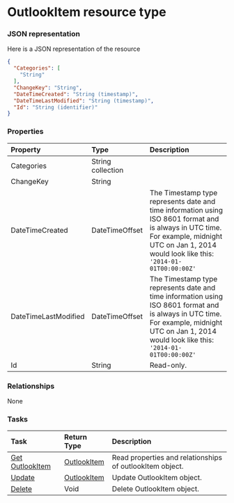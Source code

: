 # OutlookItem resource type



### JSON representation

Here is a JSON representation of the resource

<!-- {
  "blockType": "resource",
  "optionalProperties": [

  ],
  "@odata.type": "microsoft.graph.OutlookItem"
}-->

```json
{
  "Categories": [
    "String"
  ],
  "ChangeKey": "String",
  "DateTimeCreated": "String (timestamp)",
  "DateTimeLastModified": "String (timestamp)",
  "Id": "String (identifier)"
}

```
### Properties
| Property	   | Type	|Description|
|:---------------|:--------|:----------|
|Categories|String collection||
|ChangeKey|String||
|DateTimeCreated|DateTimeOffset|The Timestamp type represents date and time information using ISO 8601 format and is always in UTC time. For example, midnight UTC on Jan 1, 2014 would look like this: `'2014-01-01T00:00:00Z'`|
|DateTimeLastModified|DateTimeOffset|The Timestamp type represents date and time information using ISO 8601 format and is always in UTC time. For example, midnight UTC on Jan 1, 2014 would look like this: `'2014-01-01T00:00:00Z'`|
|Id|String| Read-only.|

### Relationships
None


### Tasks

| Task		   | Return Type	|Description|
|:---------------|:--------|:----------|
|[Get OutlookItem](../api/outlookitem_get.md) | [OutlookItem](outlookitem.md) |Read properties and relationships of outlookItem object.|
|[Update](../api/outlookitem_update.md) | [OutlookItem](outlookitem.md)	|Update OutlookItem object. |
|[Delete](../api/outlookitem_delete.md) | Void	|Delete OutlookItem object. |

<!-- uuid: 41f4793b-5348-450f-8aee-f5ac9ef3dd8e
2015-10-16 16:12:41 UTC -->
<!-- {
  "type": "#page.annotation",
  "description": "OutlookItem resource",
  "keywords": "",
  "section": "documentation",
  "tocPath": ""
}-->